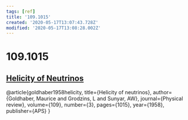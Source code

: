 ```yaml
---
tags: [ref]
title: '109.1015'
created: '2020-05-17T13:07:43.728Z'
modified: '2020-05-17T13:08:28.002Z'
---
```


# 109.1015

## [Helicity of Neutrinos](https://journals.aps.org/pr/pdf/10.1103/PhysRev.109.1015)

@article{goldhaber1958helicity,
  title={Helicity of neutrinos},
  author={Goldhaber, Maurice and Grodzins, L and Sunyar, AW},
  journal={Physical review},
  volume={109},
  number={3},
  pages={1015},
  year={1958},
  publisher={APS}
}

